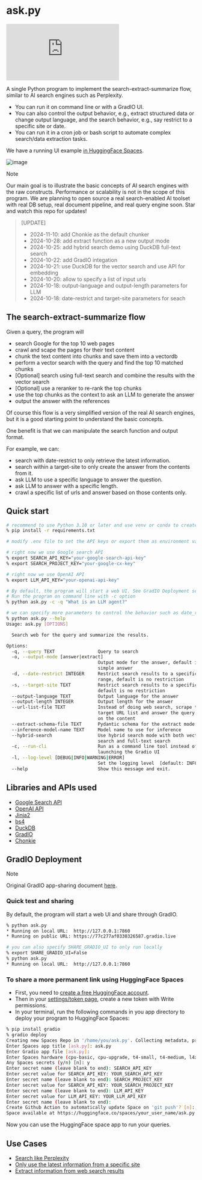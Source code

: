# ask.py

[![License](https://img.shields.io/github/license/pengfeng/ask.py)](LICENSE)

A single Python program to implement the search-extract-summarize flow, similar to AI search
engines such as Perplexity.

- You can run it on command line or with a GradIO UI.
- You can also control the output behavior, e.g., extract structured data or change output language,
  and the search behavior, e.g., say restrict to a specific site or date.
- You can run it in a cron job or bash script to automate complex search/data extraction tasks.

We have a running UI example [in HuggingFace Spaces](https://huggingface.co/spaces/leettools/AskPy).

![image](https://github.com/user-attachments/assets/0483e6a2-75d7-4fbd-813f-bfa13839c836)

> [!NOTE]
> Our main goal is to illustrate the basic concepts of AI search engines with the raw constructs.
> Performance or scalability is not in the scope of this program.
> We are planning to open source a real search-enabled AI toolset with real DB setup, real document
> pipeline, and real query engine soon. Star and watch this repo for updates!

> [UPDATE]
>
> - 2024-11-10: add Chonkie as the default chunker
> - 2024-10-28: add extract function as a new output mode
> - 2024-10-25: add hybrid search demo using DuckDB full-text search
> - 2024-10-22: add GradIO integation
> - 2024-10-21: use DuckDB for the vector search and use API for embedding
> - 2024-10-20: allow to specify a list of input urls
> - 2024-10-18: output-language and output-length parameters for LLM
> - 2024-10-18: date-restrict and target-site parameters for seach

## The search-extract-summarize flow

Given a query, the program will

- search Google for the top 10 web pages
- crawl and scape the pages for their text content
- chunk the text content into chunks and save them into a vectordb
- perform a vector search with the query and find the top 10 matched chunks
- [Optional] search using full-text search and combine the results with the vector search
- [Optional] use a reranker to re-rank the top chunks
- use the top chunks as the context to ask an LLM to generate the answer
- output the answer with the references

Of course this flow is a very simplified version of the real AI search engines, but it is a good
starting point to understand the basic concepts.

One benefit is that we can manipulate the search function and output format.

For example, we can:

- search with date-restrict to only retrieve the latest information.
- search within a target-site to only create the answer from the contents from it.
- ask LLM to use a specific language to answer the question.
- ask LLM to answer with a specific length.
- crawl a specific list of urls and answer based on those contents only.

## Quick start

```bash
# recommend to use Python 3.10 or later and use venv or conda to create a virtual environment
% pip install -r requirements.txt

# modify .env file to set the API keys or export them as environment variables as below

# right now we use Google search API
% export SEARCH_API_KEY="your-google-search-api-key"
% export SEARCH_PROJECT_KEY="your-google-cx-key"

# right now we use OpenAI API
% export LLM_API_KEY="your-openai-api-key"

# By default, the program will start a web UI. See GradIO Deployment section for more info.
# Run the program on command line with -c option
% python ask.py -c -q "What is an LLM agent?"

# we can specify more parameters to control the behavior such as date_restrict and target_site
% python ask.py --help
Usage: ask.py [OPTIONS]

  Search web for the query and summarize the results.

Options:
  -q, --query TEXT                Query to search
  -o, --output-mode [answer|extract]
                                  Output mode for the answer, default is a
                                  simple answer
  -d, --date-restrict INTEGER     Restrict search results to a specific date
                                  range, default is no restriction
  -s, --target-site TEXT          Restrict search results to a specific site,
                                  default is no restriction
  --output-language TEXT          Output language for the answer
  --output-length INTEGER         Output length for the answer
  --url-list-file TEXT            Instead of doing web search, scrape the
                                  target URL list and answer the query based
                                  on the content
  --extract-schema-file TEXT      Pydantic schema for the extract mode
  --inference-model-name TEXT     Model name to use for inference
  --hybrid-search                 Use hybrid search mode with both vector
                                  search and full-text search
  -c, --run-cli                   Run as a command line tool instead of
                                  launching the Gradio UI
  -l, --log-level [DEBUG|INFO|WARNING|ERROR]
                                  Set the logging level  [default: INFO]
  --help                          Show this message and exit.
```

## Libraries and APIs used

- [Google Search API](https://developers.google.com/custom-search/v1/overview)
- [OpenAI API](https://beta.openai.com/docs/api-reference/completions/create)
- [Jinja2](https://jinja.palletsprojects.com/en/3.0.x/)
- [bs4](https://www.crummy.com/software/BeautifulSoup/bs4/doc/)
- [DuckDB](https://github.com/duckdb/duckdb)
- [GradIO](https://github.com/gradio-app/gradio)
- [Chonkie](https://github.com/bhavnicksm/chonkie)

## GradIO Deployment

> [!NOTE]
> Original GradIO app-sharing document [here](https://www.gradio.app/guides/sharing-your-app).

### Quick test and sharing

By default, the program will start a web UI and share through GradIO.

```bash
% python ask.py
* Running on local URL:  http://127.0.0.1:7860
* Running on public URL: https://77c277af0330326587.gradio.live

# you can also specify SHARE_GRADIO_UI to only run locally
% export SHARE_GRADIO_UI=False
% python ask.py
* Running on local URL:  http://127.0.0.1:7860
```

### To share a more permanent link using HuggingFace Spaces

- First, you need to [create a free HuggingFace account](https://huggingface.co/welcome).
- Then in your [settings/token page](https://huggingface.co/settings/tokens), create a new token with Write permissions.
- In your terminal, run the following commands in you app directory to deploy your program to
  HuggingFace Spaces:

```bash
% pip install gradio
% gradio deploy
Creating new Spaces Repo in '/home/you/ask.py'. Collecting metadata, press Enter to accept default value.
Enter Spaces app title [ask.py]: ask.py
Enter Gradio app file [ask.py]:
Enter Spaces hardware (cpu-basic, cpu-upgrade, t4-small, t4-medium, l4x1, l4x4, zero-a10g, a10g-small, a10g-large, a10g-largex2, a10g-largex4, a100-large, v5e-1x1, v5e-2x2, v5e-2x4) [cpu-basic]:
Any Spaces secrets (y/n) [n]: y
Enter secret name (leave blank to end): SEARCH_API_KEY
Enter secret value for SEARCH_API_KEY: YOUR_SEARCH_API_KEY
Enter secret name (leave blank to end): SEARCH_PROJECT_KEY
Enter secret value for SEARCH_API_KEY: YOUR_SEARCH_PROJECT_KEY
Enter secret name (leave blank to end): LLM_API_KEY
Enter secret value for LLM_API_KEY: YOUR_LLM_API_KEY
Enter secret name (leave blank to end):
Create Github Action to automatically update Space on 'git push'? [n]: n
Space available at https://huggingface.co/spaces/your_user_name/ask.py
```

Now you can use the HuggingFace space app to run your queries.

## Use Cases

- [Search like Perplexity](demos/search_and_answer.md)
- [Only use the latest information from a specific site](demos/search_on_site_and_date.md)
- [Extract information from web search results](demos/search_and_extract.md)
